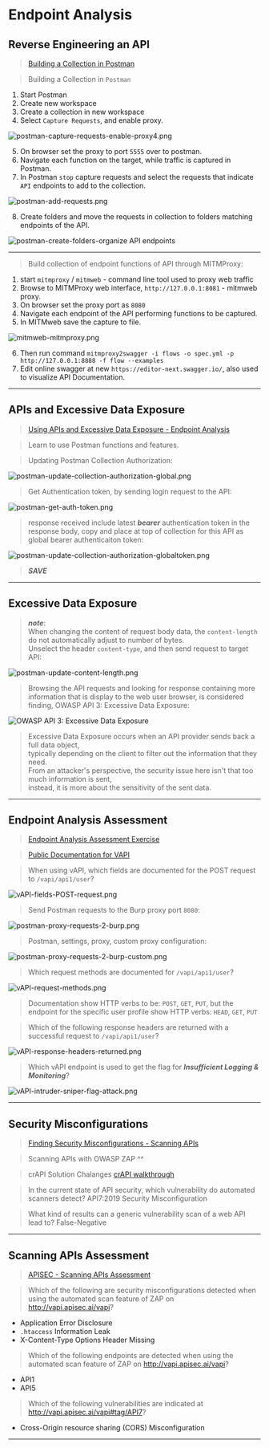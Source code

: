 # Endpoint Analysis  

## Reverse Engineering an API  
 
>[Building a Collection in Postman](https://university.apisec.ai/products/api-penetration-testing/categories/2150251353/posts/2157921175)  

>Building a Collection in `Postman`  

1. Start Postman
2. Create new workspace
3. Create a collection in new workspace
4. Select `Capture Requests`, and enable proxy.  

![postman-capture-requests-enable-proxy4.png](/images/postman-capture-requests-enable-proxy4.png)  

5. On browser set the proxy to port `5555` over to postman.  
6. Navigate each function on the target, while traffic is captured in Postman.  
7. In Postman `stop`  capture requests and select the requests that indicate `API` endpoints to add to the collection.  

![postman-add-requests.png](/images/postman-add-requests.png)  

8. Create folders and move the requests in collection to folders matching endpoints of the API.

![postman-create-folders-organize API endpoints](/images/postman-create-folders-organize-api-endpoints.png)  

----  

>Build collection of endpoint functions of API through MITMProxy:

1. start `mitmproxy` / `mitmweb` - command line tool used to proxy web traffic  
2. Browse to MITMProxy web interface, `http://127.0.0.1:8081` - mitmweb proxy.  
3. On browser set the proxy port as `8080`
4. Navigate each endpoint of the API performing functions to be captured.
5. In MITMweb save the capture to file.  

![mitmweb-mitmproxy.png](/images/mitmweb-mitmproxy.png)  

6. Then run command `mitmproxy2swagger -i flows -o spec.yml -p http://127.0.0.1:8888 -f flow --examples`  
7. Edit online swagger at new `https://editor-next.swagger.io/`, also used to visualize API Documentation.  

----  

## APIs and Excessive Data Exposure  

>[Using APIs and Excessive Data Exposure - Endpoint Analysis](https://university.apisec.ai/products/api-penetration-testing/categories/2150251353/posts/2157505648)  

>Learn to use Postman functions and features.  

>Updating Postman Collection Authorization:  

![postman-update-collection-authorization-global.png](/images/postman-update-collection-authorization-global.png)  

>Get Authentication token, by sending login request to the API:  

![postman-get-auth-token.png](/images/postman-get-auth-token.png)  

>response received include latest ***bearer*** authentication token in the response body, copy and place at top of collection for this API as global bearer authenticaiton token:  

![postman-update-collection-authorization-globaltoken.png](/images/postman-update-collection-authorization-globaltoken.png)   

>***SAVE***  

----  

## Excessive Data Exposure  

>***note***:  
>When changing the content of request body data, the `content-length` do not automatically adjust to number of bytes.  
>Unselect the header `content-type`, and then send request to target API:  

![postman-update-content-length.png](/images/postman-update-content-length.png)  

>Browsing the API requests and looking for response containing more information that is display to the web user browser, is considered finding, OWASP API 3: Excessive Data Exposure:  

![OWASP API 3: Excessive Data Exposure](/images/postman-sensitve-data-exposed.png)  

>Excessive Data Exposure occurs when an API provider sends back a full data object,   
>typically depending on the client to filter out the information that they need.   
>From an attacker's perspective, the security issue here isn't that too much information is sent,   
>instead, it is more about the sensitivity of the sent data.   

----  

## Endpoint Analysis Assessment  

>[Endpoint Analysis Assessment Exercise](https://university.apisec.ai/products/2147849691/categories/2150251353/posts/2163584818)  

>[Public Documentation for VAPI](http://vapi.apisec.ai/vapi)  

>When using vAPI, which fields are documented for the POST request to `/vapi/api1/user`?  

![vAPI-fields-POST-request.png](/images/vAPI-fields-POST-request.png)  

>Send Postman requests to the Burp proxy port `8080`:  

![postman-proxy-requests-2-burp.png](/images/postman-proxy-requests-2-burp.png)  

>Postman, settings, proxy, custom proxy configuration:  

![postman-proxy-requests-2-burp-custom.png](/images/postman-proxy-requests-2-burp-custom.png)  

>Which request methods are documented for `/vapi/api1/user`?  

![vAPI-request-methods.png](/images/vAPI-request-methods.png)  

>Documentation show HTTP verbs to be: `POST`, `GET`, `PUT`, but the endpoint for the specific user profile show HTTP verbs: `HEAD`, `GET`, `PUT`  

>Which of the following response headers are returned with a successful request to `/vapi/api1/user`?  

![vAPI-response-headers-returned.png](/images/vAPI-response-headers-returned.png)  

>Which vAPI endpoint is used to get the flag for ***Insufficient Logging & Monitoring***?  

![vAPI-intruder-sniper-flag-attack.png](/images/vAPI-intruder-sniper-flag-attack.png)  

----  

## Security Misconfigurations  

>[Finding Security Misconfigurations - Scanning APIs](https://university.apisec.ai/products/api-penetration-testing/categories/2150251355/posts/2157505653)  

>Scanning APIs with OWASP ZAP ^^  

>crAPI Solution Chalanges [crAPI walkthrough](https://zerodayhacker.com/crapi-walkthrough-using-ai/)  

>In the current state of API security, which vulnerability do automated scanners detect? API7:2019 Security Misconfiguration  

>What kind of results can a generic vulnerability scan of a web API lead to? False-Negative  

----  

## Scanning APIs Assessment  

>[APISEC - Scanning APIs Assessment](https://university.apisec.ai/products/2147849691/categories/2150251355/posts/2163585553)  

>Which of the following are security misconfigurations detected when using the automated scan feature of ZAP on http://vapi.apisec.ai/vapi?  

* Application Error Disclosure
* `.htaccess` Information Leak
* X-Content-Type Options Header Missing  

>Which of the following endpoints are detected when using the automated scan feature of ZAP on http://vapi.apisec.ai/vapi?  

* API1  
* API5  

>Which of the following vulnerabilities are indicated at http://vapi.apisec.ai/vapi#tag/API7?  

* Cross-Origin resource sharing (CORS) Misconfiguration  

----  

